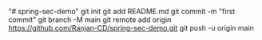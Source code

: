 "# spring-sec-demo" 
git init
git add README.md
git commit -m "first commit"
git branch -M main
git remote add origin https://github.com/Ranjan-CD/spring-sec-demo.git
git push -u origin main
